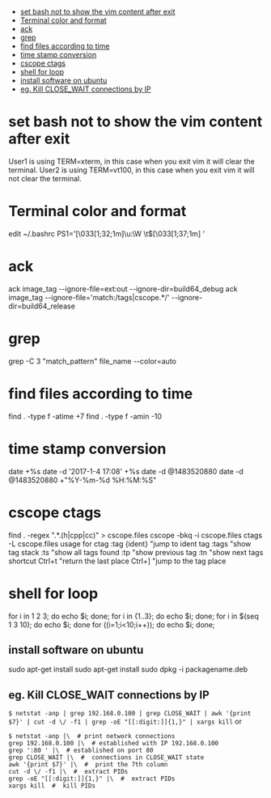 * [set bash not to show the vim content after exit](#set-bash-not-to-show-the-vim-content-after-exit)
* [Terminal color and format](#Terminal-color-and-format)
* [ack](#ack)
* [grep](#grep)
* [find files according to time](#find-files-according-to-time)
* [time stamp conversion](#time-stamp-conversion)
* [cscope ctags](#cscope-ctags)
* [shell for loop](#shell-for-loop)
* [install software on ubuntu](#install-software-on-ubuntu)
* [eg. Kill CLOSE_WAIT connections by IP](#eg.-Kill-CLOSE_WAIT-connections-by-IP)

# set bash not to show the vim content after exit
User1 is using TERM=xterm, in this case when you exit vim it will clear the terminal.
User2 is using TERM=vt100, in this case when you exit vim it will not clear the terminal.

# Terminal color and format
edit ~/.bashrc
PS1='\[\033[1;32;1m\]\u:\W \t$\[\033[1;37;1m\] '

# ack
ack image_tag --ignore-file=ext:out --ignore-dir=build64_debug
ack image_tag --ignore-file='match:/tags|cscope.*/' --ignore-dir=build64_release

# grep
grep -C 3 "match_pattern" file_name --color=auto

# find files according to time
find . -type f -atime +7
find . -type f -amin -10

# time stamp conversion
date +%s
date -d '2017-1-4 17:08' +%s
date -d @1483520880
date -d @1483520880 +"%Y-%m-%d %H:%M:%S"

# cscope ctags
find . -regex ".*\.\(h\|cpp\|cc\)" > cscope.files
cscope -bkq -i cscope.files
ctags -L cscope.files
usage for ctag
:tag {ident}    "jump to ident tag
:tags    "show tag stack
:ts    "show all tags found
:tp    "show previous tag
:tn    "show next tags
shortcut
Ctrl+t    "return the last place
Ctrl+]    "jump to the tag place

# shell for loop
for i in 1 2 3; do echo $i; done;
for i in {1..3}; do echo $i; done;
for i in $(seq 1 3 10); do echo $i; done
for ((i=1;i<10;i++)); do echo $i; done;

## install software on ubuntu
sudo apt-get install sudo apt-get install
sudo dpkg -i packagename.deb

## eg. Kill CLOSE_WAIT connections by IP
`$ netstat -anp | grep 192.168.0.100 | grep CLOSE_WAIT | awk '{print $7}' | cut -d \/ -f1 | grep -oE "[[:digit:]]{1,}" | xargs kill`
or
```
$ netstat -anp |\  # print network connections
grep 192.168.0.100 |\  # established with IP 192.168.0.100
grep ':80 ' |\  # established on port 80
grep CLOSE_WAIT |\  #  connections in CLOSE_WAIT state
awk '{print $7}' |\  #  print the 7th column
cut -d \/ -f1 |\  #  extract PIDs
grep -oE "[[:digit:]]{1,}" |\  #  extract PIDs
xargs kill  #  kill PIDs
```
